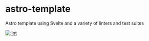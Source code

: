 # astro-template
Astro template using Svelte and a variety of linters and test suites

[![lint](https://github.com/Shmuppel/astro-template/actions/workflows/lint.yml/badge.svg)](https://github.com/Shmuppel/astro-template/actions/workflows/lint.yml)
